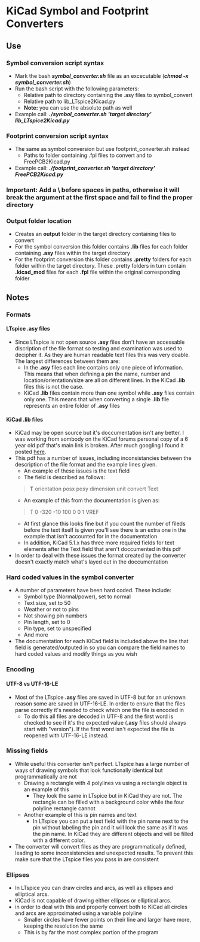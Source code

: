 # KiCad Symbol and Footprint Converters

## Use

### Symbol conversion script syntax

- Mark the bash ***symbol_converter.sh*** file as an excecutable (***chmod -x symbol_converter.sh***)
- Run the bash script with the following parameters:
  - Relative path to directory containing the .asy files to symbol_convert
  - Relative path to lib_LTspice2Kicad.py
  - **Note:** you can use the absolute path as well
- Example call: ***./symbol_converter.sh 'target directory' lib_LTspice2Kicad.py***

### Footprint conversion script syntax

- The same as symbol conversion but use footprint_converter.sh instead
  - Paths to folder containing .fpl files to convert and to FreePCB2Kicad<nolink></nolink>.py
- Example call: ***./footprint_converter.sh 'target directory' FreePCB2Kicad<nolink></nolink>.py***

### **Important: Add a \ before spaces in paths, otherwise it will break the argument at the first space and fail to find the proper directory**

### Output folder location

- Creates an **output** folder in the target directory containing files to convert
- For the symbol conversion this folder contains **.lib** files for each folder containing **.asy** files within the target directory
- For the footprint conversion this folder contains **.pretty** folders for each folder within the target directory. These .pretty folders in turn contain **.kicad_mod** files for each **.fpl** file within the original corresponding folder

## Notes

### Formats

#### LTspice .asy files

- Since LTspice is not open source **.asy** files don't have an accessable discription of the file format so testing and examination was used to decipher it. As they are human readable text files this was very doable. The largest differences between them are:
  - In the **.asy** files each line contains only one piece of information. This means that when defining a pin the name, number and location/orientation/size are all on different lines. In the KiCad **.lib** files this is not the case.
  - KiCad **.lib** files contain more than one symbol while **.asy** files contain only one. This means that when converting a single **.lib** file represents an entire folder of **.asy** files

#### KiCad .lib files

- KiCad may be open source but it's doccumentation isn't any better. I was working from sombody on the KiCad forums personal copy of a 6 year old pdf that's main link is broken. After much googling I found it posted [here](https://lists.launchpad.net/kicad-developers/msg43412.html).
- This pdf has a number of issues, including inconsistancies between the description of the file format and the example lines given.
  - An example of these issues is the text field
  - The field is described as follows:
  >**T** orientation posx posy dimension unit convert Text
  - An example of this from the documentation is given as:
  >T 0 -320 -10 100 0 0 1 VREF
  - At first glance this looks fine but if you count the number of fileds before the text itself is given you'll see there is an extra one in the example that isn't accounted for in the documentation
  - In addition, KiCad 5.1.x has three more required fields for text elements after the Text field that aren't doccumented in this pdf
- In order to deal with these issues the format created by the converter doesn't exactly match what's layed out in the doccumentation

### Hard coded values in the symbol converter

- A number of parameters have been hard coded. These include:
  - Symbol type (Normal/power), set to normal
  - Text size, set to 50
  - Weather or not to pins
  - Not showing pin numbers
  - Pin length, set to 0
  - Pin type, set to unspecified
  - And more
- The documentation for each KiCad field is included above the line that field is generated/outputed in so you can compare the field names to hard coded values and modify things as you wish

### Encoding

#### UTF-8 vs UTF-16-LE

- Most of the LTspice **.asy** files are saved in UTF-8 but for an unknown reason some are saved in UTF-16-LE. In order to ensure that the files parse correctly it's needed to check which one the file is encoded in
  - To do this all files are decoded in UTF-8 and the first word is checked to see if it's the expected value (**.asy** files should always start with "version"). If the first word isn't expected the file is reopened with UTF-16-LE instead.

### Missing fields

- While useful this converter isn't perfect. LTspice has a large number of ways of drawing symbols that look functionally identical but programmatically are not
  - Drawing a rectangle with 4 polylines vs using a rectangle object is an example of this
    - They look the same in LTspice but in KiCad they are not. The rectangle can be filled with a background color while the four polyline rectangle cannot
  - Another example of this is pin names and text
    - In LTspice you can put a text field with the pin name next to the pin without labeling the pin and it will look the same as if it was the pin name. In KiCad they are different objects and will be filled with a different color.
- The converter will convert files as they are programmatically defined, leading to some inconsistencies and unexpected results. To prevent this make sure that the LTspice files you pass in are consistent

### Ellipses

- In LTspice you can draw circles and arcs, as well as ellipses and elliptical arcs.
- KiCad is not capable of drawing either ellipses or elliptical arcs.
- in order to deal with this and properly convert both to KiCad all circles and arcs are approximated using a variable polyline
  - Smaller circles have fewer points on their line and larger have more, keeping the resolution the same
  - This is by far the most complex portion of the program
